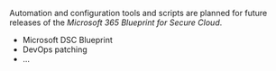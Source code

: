 Automation and configuration tools and scripts are planned for future releases of the *Microsoft 365 Blueprint for Secure Cloud*.

- Microsoft DSC Blueprint
- DevOps patching
- ...
